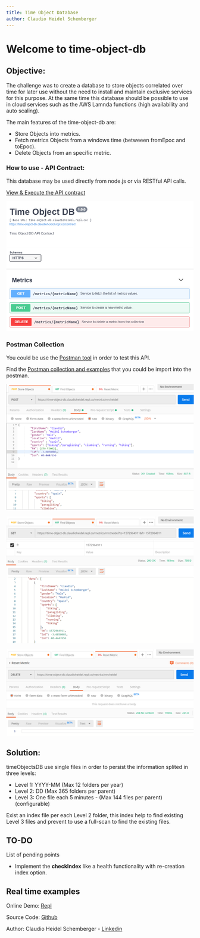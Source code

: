 ```yaml
---
title: Time Object Database
author: Claudio Heidel Schemberger
---
```

<link rel="stylesheet" type="text/css" media="all" href="doc/style.css" />

# Welcome to time-object-db

## Objective:

The challenge was to create a database to store objects correlated over time for later use without the need to install and maintain exclusive services for this purpose. At the same time this database should be possible to use in cloud services such as the AWS Lamnda functions (high availability and auto scaling).

The main features of the time-object-db are:
- Store Objects into metrics.
- Fetch metrics Objects from a windows time (betweeen fromEpoc and toEpoc).
- Delete Objects from an specific metric.

### How to use - API Contract: 

This database may be used directly from node.js or via RESTful API calls.

[View & Execute the API contract](https://editor.swagger.io/?url=https://time-object-db.claudioheidel.repl.co/contract)

![](doc/api-screen-shot-1.PNG)

### Postman Collection

You could be use the [Postman tool](https://www.getpostman.com/) in order to test this API.

Find the [Postman collection and examples](https://github.com/mrcheidel/time-object-db/tree/master/test) that you could be import into the postman.


![](doc/post-example.png)

![](doc/get-example.PNG)

![](doc/delete-example.PNG)


## Solution:

timeObjectsDB use single files in order to persist the information splited in three levels:

- Level 1: YYYY-MM (Max 12 folders per year)
- Level 2: DD (Max 365 folders per parent)
- Level 3: One file each 5 minutes - (Max 144 files per parent) (configurable) 

Exist an index file per each Level 2 folder, this index help to find existing Level 3 files and prevent to use a full-scan to find the existing files.
  
## TO-DO

List of pending points

- Implement the **checkIndex** like a health functionality with re-creation index option.

## Real time examples

Online Demo: [Repl](https://time-object-db.claudioheidel.repl.co)

Source Code: [Github]( https://github.com/mrcheidel/time-object-db)

Author: Claudio Heidel Schemberger - [Linkedin](https://www.linkedin.com/in/mrcheidel/)



